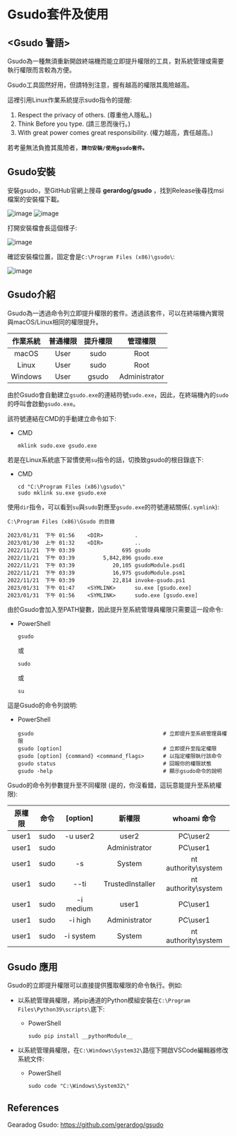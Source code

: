 # Gsudo套件及使用

## <Gsudo 警語>

Gsudo為一種無須重新開啟終端機而能立即提升權限的工具，對系統管理或需要執行權限而言較為方便。

Gsudo工具固然好用，但請特別注意，握有越高的權限其風險越高。

這裡引用Linux作業系統提示sudo指令的提醒:

1. Respect the privacy of others. (尊重他人隱私。)
2. Think Before you type. (請三思而後行。)
3. With great power comes great responsibility. (權力越高，責任越高。)

若考量無法負擔其風險者，**`請勿安裝/使用gsudo套件。`**

## Gsudo安裝

安裝gsudo，至GitHub官網上搜尋 **gerardog/gsudo** ，找到Release後尋找msi檔案的安裝檔下載。

![image](https://github.com/TaiXeflar/vscode_build_sample_repos/blob/main/Markdown%20Image/vscode_gsudo_inst0_1.png)
![image](https://github.com/TaiXeflar/vscode_build_sample_repos/blob/main/Markdown%20Image/vscode_gsudo_inst0_2.png)

打開安裝檔會長這個樣子:

![image](https://github.com/TaiXeflar/vscode_build_sample_repos/blob/main/Markdown%20Image/vscode_gsudo_inst1.png)

確認安裝檔位置，固定會是`C:\Program Files (x86)\gsudo\`:

![image](https://github.com/TaiXeflar/vscode_build_sample_repos/blob/main/Markdown%20Image/vscode_gsudo_inst2.png)

## Gsudo介紹

Gsudo為一透過命令列立即提升權限的套件。透過該套件，可以在終端機內實現與macOS/Linux相同的權限提升。

| 作業系統 | 普通權限 | 提升權限 | 管理權限 |
|  :----:  |  :----:  |  :----:  |  :----:  |
| macOS | User | sudo | Root |
| Linux | User | sudo | Root |
| Windows | User | gsudo | Administrator |

由於Gsudo會自動建立`gsudo.exe`的連結符號`sudo.exe`，因此，在終端機內的`sudo`的呼叫會啟動`gsudo.exe`。

該符號連結在CMD的手動建立命令如下:
 - CMD
     ```
     mklink sudo.exe gsudo.exe
     ```

若是在Linux系統底下習慣使用`su`指令的話，切換致gsudo的根目錄底下:
 - CMD
      ```
      cd "C:\Program Files (x86)\gsudo\"
      sudo mklink su.exe gsudo.exe
      ```

使用`dir`指令，可以看到`su`與`sudo`對應至`gsudo.exe`的符號連結關係(`.symlink`):

```
C:\Program Files (x86)\Gsudo 的目錄

2023/01/31  下午 01:56    <DIR>          .
2023/01/30  上午 01:32    <DIR>          ..
2022/11/21  下午 03:39               695 gsudo
2022/11/21  下午 03:39         5,842,896 gsudo.exe
2022/11/21  下午 03:39            20,105 gsudoModule.psd1
2022/11/21  下午 03:39            16,975 gsudoModule.psm1
2022/11/21  下午 03:39            22,814 invoke-gsudo.ps1
2023/01/31  下午 01:47    <SYMLINK>      su.exe [gsudo.exe]
2023/01/31  下午 01:56    <SYMLINK>      sudo.exe [gsudo.exe]
```

由於Gsudo會加入至PATH變數，因此提升至系統管理員權限只需要這一段命令:
 - PowerShell
     ```
     gsudo
     ``` 
     或
     ```
     sudo
     ```
     或
     ```
     su
     ```

這是Gsudo的命令列說明:
- PowerShell
   ```
   gsudo                                         # 立即提升至系統管理員權限
   gsudo [option]                                # 立即提升至指定權限
   gsudo [option] {command} <command_flags>      # 以指定權限執行該命令
   gsudo status                                  # 回報你的權限狀態
   gsudo -help                                   # 顯示gsudo命令的說明
   ```

Gsudo的命令列參數提升至不同權限 (是的，你沒看錯，這玩意能提升至系統權限):

| 原權限 | 命令 | [option] | 新權限 | whoami 命令 |
|  :----:  |  :----:  |  :----:  |  :----:  |  :----:  |
| user1 | sudo | -u user2 | user2 | PC\user2 |
| user1 | sudo | | Administrator | PC\user1 |
| user1 | sudo | -s | System | nt authority\system |
| user1 | sudo | --ti | TrustedInstaller | nt authority\system |
| user1 | sudo | -i medium | user1 | PC\user1 |
| user1 | sudo | -i high | Administrator | PC\user1 |
| user1 | sudo | -i system | System | nt authority\system |

## Gsudo 應用

Gsudo的立即提升權限可以直接提供獲取權限的命令執行。例如:

 - 以系統管理員權限，將pip通道的Python模組安裝在`C:\Program Files\Python39\scripts\`底下:
  
     - PowerShell
       ```
       sudo pip install __pythonModule__
       ```

 - 以系統管理員權限，在`C:\Windows\System32\`路徑下開啟VSCode編輯器修改系統文件:
  
     - PowerShell
       ```
       sudo code "C:\Windows\System32\"
       ```


## References
Gearadog Gsudo: https://github.com/gerardog/gsudo
